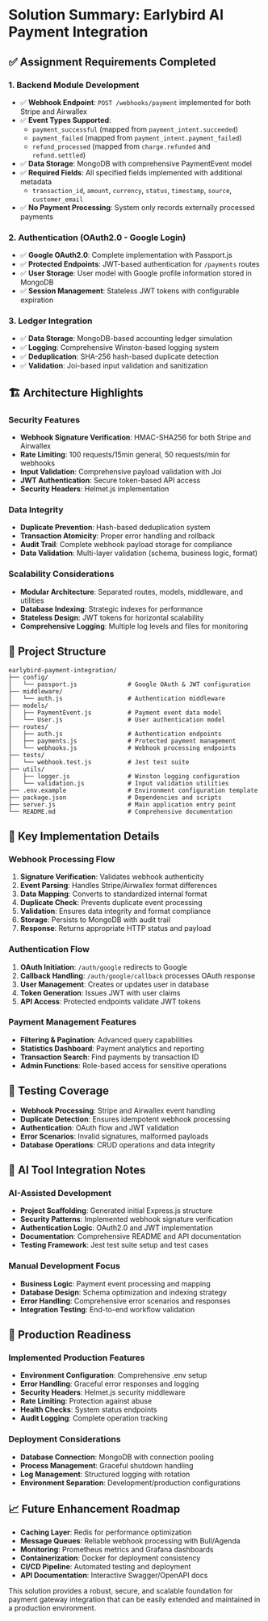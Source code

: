 # Solution Summary: Earlybird AI Payment Integration

## ✅ Assignment Requirements Completed

### 1. Backend Module Development
- ✅ **Webhook Endpoint**: `POST /webhooks/payment` implemented for both Stripe and Airwallex
- ✅ **Event Types Supported**: 
  - `payment_successful` (mapped from `payment_intent.succeeded`)
  - `payment_failed` (mapped from `payment_intent.payment_failed`)
  - `refund_processed` (mapped from `charge.refunded` and `refund.settled`)
- ✅ **Data Storage**: MongoDB with comprehensive PaymentEvent model
- ✅ **Required Fields**: All specified fields implemented with additional metadata
  - `transaction_id`, `amount`, `currency`, `status`, `timestamp`, `source`, `customer_email`
- ✅ **No Payment Processing**: System only records externally processed payments

### 2. Authentication (OAuth2.0 - Google Login)
- ✅ **Google OAuth2.0**: Complete implementation with Passport.js
- ✅ **Protected Endpoints**: JWT-based authentication for `/payments` routes
- ✅ **User Storage**: User model with Google profile information stored in MongoDB
- ✅ **Session Management**: Stateless JWT tokens with configurable expiration

### 3. Ledger Integration
- ✅ **Data Storage**: MongoDB-based accounting ledger simulation
- ✅ **Logging**: Comprehensive Winston-based logging system
- ✅ **Deduplication**: SHA-256 hash-based duplicate detection
- ✅ **Validation**: Joi-based input validation and sanitization

## 🏗️ Architecture Highlights

### Security Features
- **Webhook Signature Verification**: HMAC-SHA256 for both Stripe and Airwallex
- **Rate Limiting**: 100 requests/15min general, 50 requests/min for webhooks
- **Input Validation**: Comprehensive payload validation with Joi
- **JWT Authentication**: Secure token-based API access
- **Security Headers**: Helmet.js implementation

### Data Integrity
- **Duplicate Prevention**: Hash-based deduplication system
- **Transaction Atomicity**: Proper error handling and rollback
- **Audit Trail**: Complete webhook payload storage for compliance
- **Data Validation**: Multi-layer validation (schema, business logic, format)

### Scalability Considerations
- **Modular Architecture**: Separated routes, models, middleware, and utilities
- **Database Indexing**: Strategic indexes for performance
- **Stateless Design**: JWT tokens for horizontal scalability
- **Comprehensive Logging**: Multiple log levels and files for monitoring

## 📁 Project Structure
```
earlybird-payment-integration/
├── config/
│   └── passport.js              # Google OAuth & JWT configuration
├── middleware/
│   └── auth.js                  # Authentication middleware
├── models/
│   ├── PaymentEvent.js          # Payment event data model
│   └── User.js                  # User authentication model
├── routes/
│   ├── auth.js                  # Authentication endpoints
│   ├── payments.js              # Protected payment management
│   └── webhooks.js              # Webhook processing endpoints
├── tests/
│   └── webhook.test.js          # Jest test suite
├── utils/
│   ├── logger.js                # Winston logging configuration
│   └── validation.js            # Input validation utilities
├── .env.example                 # Environment configuration template
├── package.json                 # Dependencies and scripts
├── server.js                    # Main application entry point
└── README.md                    # Comprehensive documentation
```

## 🔧 Key Implementation Details

### Webhook Processing Flow
1. **Signature Verification**: Validates webhook authenticity
2. **Event Parsing**: Handles Stripe/Airwallex format differences
3. **Data Mapping**: Converts to standardized internal format
4. **Duplicate Check**: Prevents duplicate event processing
5. **Validation**: Ensures data integrity and format compliance
6. **Storage**: Persists to MongoDB with audit trail
7. **Response**: Returns appropriate HTTP status and payload

### Authentication Flow
1. **OAuth Initiation**: `/auth/google` redirects to Google
2. **Callback Handling**: `/auth/google/callback` processes OAuth response
3. **User Management**: Creates or updates user in database
4. **Token Generation**: Issues JWT with user claims
5. **API Access**: Protected endpoints validate JWT tokens

### Payment Management Features
- **Filtering & Pagination**: Advanced query capabilities
- **Statistics Dashboard**: Payment analytics and reporting
- **Transaction Search**: Find payments by transaction ID
- **Admin Functions**: Role-based access for sensitive operations

## 🧪 Testing Coverage
- **Webhook Processing**: Stripe and Airwallex event handling
- **Duplicate Detection**: Ensures idempotent webhook processing
- **Authentication**: OAuth flow and JWT validation
- **Error Scenarios**: Invalid signatures, malformed payloads
- **Database Operations**: CRUD operations and data integrity

## 🤖 AI Tool Integration Notes

### AI-Assisted Development
- **Project Scaffolding**: Generated initial Express.js structure
- **Security Patterns**: Implemented webhook signature verification
- **Authentication Logic**: OAuth2.0 and JWT implementation
- **Documentation**: Comprehensive README and API documentation
- **Testing Framework**: Jest test suite setup and test cases

### Manual Development Focus
- **Business Logic**: Payment event processing and mapping
- **Database Design**: Schema optimization and indexing strategy
- **Error Handling**: Comprehensive error scenarios and responses
- **Integration Testing**: End-to-end workflow validation

## 🚀 Production Readiness

### Implemented Production Features
- **Environment Configuration**: Comprehensive .env setup
- **Error Handling**: Graceful error responses and logging
- **Security Headers**: Helmet.js security middleware
- **Rate Limiting**: Protection against abuse
- **Health Checks**: System status endpoints
- **Audit Logging**: Complete operation tracking

### Deployment Considerations
- **Database Connection**: MongoDB with connection pooling
- **Process Management**: Graceful shutdown handling
- **Log Management**: Structured logging with rotation
- **Environment Separation**: Development/production configurations

## 📈 Future Enhancement Roadmap
- **Caching Layer**: Redis for performance optimization
- **Message Queues**: Reliable webhook processing with Bull/Agenda
- **Monitoring**: Prometheus metrics and Grafana dashboards
- **Containerization**: Docker for deployment consistency
- **CI/CD Pipeline**: Automated testing and deployment
- **API Documentation**: Interactive Swagger/OpenAPI docs

This solution provides a robust, secure, and scalable foundation for payment gateway integration that can be easily extended and maintained in a production environment.
